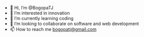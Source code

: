 - 👋 Hi, I’m @BogopaTJ
- 👀 I’m interested in innovation
- 🌱 I’m currently learning coding
- 💞️ I’m looking to collaborate on software and web development
- 📫 How to reach me bogopatj@gmail.com

<!---
BogopaTJ/BogopaTJ is a ✨ special ✨ repository because its `README.md` (this file) appears on your GitHub profile.
You can click the Preview link to take a look at your changes.
--->
